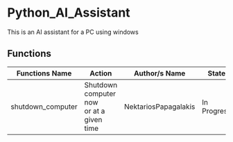 # Python_AI_Assistant
This is an AI assistant for a PC using windows

 ## Functions
| Functions Name | Action | Author/s Name | State |
| --- | --- | --- | --- |
| shutdown_computer | Shutdown computer now<br />or at a given time |  NektariosPapagalakis  | In Progress |
